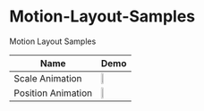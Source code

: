 # Motion-Layout-Samples
Motion Layout Samples

Name | Demo
--- | ---
Scale Animation | <img src ="https://github.com/yogeshpaliyal/Motion-Layout-Samples/blob/master/screenshots/scale_animation.gif" width="25%"/>
Position Animation | <img src ="https://github.com/yogeshpaliyal/Motion-Layout-Samples/blob/master/screenshots/position_animation.gif" width="25%"/>
